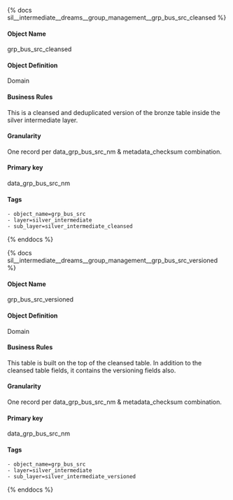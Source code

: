 {% docs sil__intermediate__dreams__group_management__grp_bus_src_cleansed %}

#### Object Name
grp_bus_src_cleansed

#### Object Definition
Domain

#### Business Rules
This is a cleansed and deduplicated version of the bronze table inside the silver intermediate layer.

#### Granularity
One record per data_grp_bus_src_nm & metadata_checksum combination.

#### Primary key
data_grp_bus_src_nm

#### Tags
    - object_name=grp_bus_src
    - layer=silver_intermediate
    - sub_layer=silver_intermediate_cleansed

{% enddocs %}

{% docs sil__intermediate__dreams__group_management__grp_bus_src_versioned %}

#### Object Name
grp_bus_src_versioned

#### Object Definition
Domain

#### Business Rules
This table is built on the top of the cleansed table. In addition to the cleansed table fields, it contains the versioning fields also.

#### Granularity
One record per data_grp_bus_src_nm & metadata_checksum combination.

#### Primary key
data_grp_bus_src_nm

#### Tags
    - object_name=grp_bus_src
    - layer=silver_intermediate
    - sub_layer=silver_intermediate_versioned

{% enddocs %}